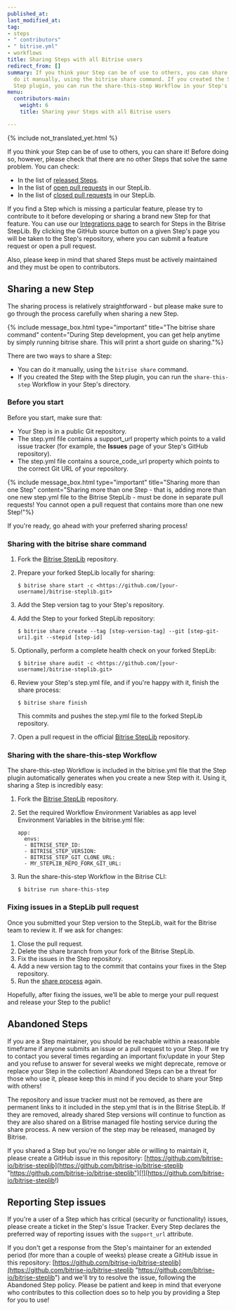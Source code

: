 ```yaml
---
published_at:
last_modified_at:
tag:
- steps
- " contributors"
- " bitrise.yml"
- workflows
title: Sharing Steps with all Bitrise users
redirect_from: []
summary: If you think your Step can be of use to others, you can share it! You can
  do it manually, using the bitrise share command. If you created the Step with the
  Step plugin, you can run the share-this-step Workflow in your Step's directory.
menu:
  contributors-main:
    weight: 6
    title: Sharing your Steps with all Bitrise users

---
```

{% include not_translated_yet.html %}

If you think your Step can be of use to others, you can share it! Before doing so, however, please check that there are no other Steps that solve the same problem. You can check:

* In the list of [released Steps](https://www.bitrise.io/integrations/steps).
* In the list of [open pull requests](https://github.com/bitrise-io/bitrise-steplib/pulls) in our StepLib.
* In the list of [closed pull requests](https://github.com/bitrise-io/bitrise-steplib/pulls?q=is%3Apr+is%3Aclosed) in our StepLib.

If you find a Step which is missing a particular feature, please try to contribute to it before developing or sharing a brand new Step for that feature. You can use our [Integrations page](https://www.bitrise.io/integrations/steps) to search for Steps in the Bitrise StepLib. By clicking the GitHub source button on a given Step's page you will be taken to the Step's repository, where you can submit a feature request or open a pull request.

Also, please keep in mind that shared Steps must be actively maintained and they must be open to contributors.

## Sharing a new Step

The sharing process is relatively straightforward - but please make sure to go through the process carefully when sharing a new Step.

{% include message_box.html type="important" title="The bitrise share command" content="During Step development, you can get help anytime by simply running bitrise share. This will print a short guide on sharing."%}

There are two ways to share a Step:

* You can do it manually, using the `bitrise share` command.
* If you created the Step with the Step plugin, you can run the `share-this-step` Workflow in your Step's directory.

### Before you start

Before you start, make sure that:

* Your Step is in a public Git repository.
* The step.yml file contains a support_url property which points to a valid issue tracker (for example, the **Issues** page of your Step's GitHub repository).
* The step.yml file contains a source_code_url property which points to the correct Git URL of your repository.

{% include message_box.html type="important" title="Sharing more than one Step" content="Sharing more than one Step - that is, adding more than one new step.yml file to the Bitrise StepLib - must be done in separate pull requests! You cannot open a pull request that contains more than one new Step!"%}

If you're ready, go ahead with your preferred sharing process!

### Sharing with the bitrise share command

1. Fork the [Bitrise StepLib](https://github.com/bitrise-io/bitrise-steplib.git) repository.
2. Prepare your forked StepLib locally for sharing:

       $ bitrise share start -c <https://github.com/[your-username]/bitrise-steplib.git>
3. Add the Step version tag to your Step's repository.
4. Add the Step to your forked StepLib repository:

       $ bitrise share create --tag [step-version-tag] --git [step-git-uri].git --stepid [step-id]
5. Optionally, perform a complete health check on your forked StepLib:

       $ bitrise share audit -c <https://github.com/[your-username]/bitrise-steplib.git>
6. Review your Step's step.yml file, and if you're happy with it, finish the share process:

       $ bitrise share finish

   This commits and pushes the step.yml file to the forked StepLib repository.
7. Open a pull request in the official [Bitrise StepLib](https://github.com/bitrise-io/bitrise-steplib.git) repository.

### Sharing with the share-this-step Workflow

The share-this-step Workflow is included in the bitrise.yml file that the Step plugin automatically generates when you create a new Step with it. Using it, sharing a Step is incredibly easy:

1. Fork the [Bitrise StepLib](https://github.com/bitrise-io/bitrise-steplib.git) repository.
2. Set the required Workflow Environment Variables as app level Environment Variables in the bitrise.yml file:

       app:
         envs:
         - BITRISE_STEP_ID:
         - BITRISE_STEP_VERSION:
         - BITRISE_STEP_GIT_CLONE_URL:
         - MY_STEPLIB_REPO_FORK_GIT_URL:
3. Run the share-this-step Workflow in the Bitrise CLI:

       $ bitrise run share-this-step

### Fixing issues in a StepLib pull request

Once you submitted your Step version to the StepLib, wait for the Bitrise team to review it. If we ask for changes:

1. Close the pull request.
2. Delete the share branch from your fork of the Bitrise StepLib.
3. Fix the issues in the Step repository.
4. Add a new version tag to the commit that contains your fixes in the Step repository.
5. Run the [share process](/contributors/sharing-steps-with-all-bitrise-users/#sharing-a-new-step) again.

Hopefully, after fixing the issues, we’ll be able to merge your pull request and release your Step to the public!

## Abandoned Steps

If you are a Step maintainer, you should be reachable within a reasonable timeframe if anyone submits an issue or a pull request to your Step. If we try to contact you several times regarding an important fix/update in your Step and you refuse to answer for several weeks we might deprecate, remove or replace your Step in the collection! Abandoned Steps can be a threat for those who use it, please keep this in mind if you decide to share your Step with others!

The repository and issue tracker must not be removed, as there are permanent links to it included in the step.yml that is in the Bitrise StepLib. If they are removed, already shared Step versions will continue to function as they are also shared on a Bitrise managed file hosting service during the share process. A new version of the step may be released, managed by Bitrise.

If you shared a Step but you're no longer able or willing to maintain it, please create a GitHub issue in this repository: [https://github.com/bitrise-io/bitrise-steplib](https://github.com/bitrise-io/bitrise-steplib "https://github.com/bitrise-io/bitrise-steplib")[!](https://github.com/bitrise-io/bitrise-steplib!)

## Reporting Step issues

If you're a user of a Step which has critical (security or functionality) issues, please create a ticket in the Step's Issue Tracker. Every Step declares the preferred way of reporting issues with the `support_url` attribute.

If you don't get a response from the Step's maintainer for an extended period (for more than a couple of weeks) please create a GitHub issue in this repository: [https://github.com/bitrise-io/bitrise-steplib](https://github.com/bitrise-io/bitrise-steplib "https://github.com/bitrise-io/bitrise-steplib")  and we'll try to resolve the issue, following the Abandoned Step policy. Please be patient and keep in mind that everyone who contributes to this collection does so to help you by providing a Step for you to use!